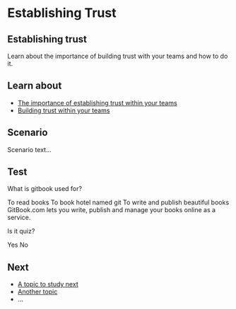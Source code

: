 # Establishing Trust
## Establishing trust

Learn about the importance of building trust with your teams and how to do it.



## Learn about

- [The importance of establishing trust within your teams](en/topics/understand-3-opsec/1-establishing-trust/3-1-learn.md)
- [Building trust within your teams](en/topics/understand-3-opsec/1-establishing-trust/3-2-learn.md)



## Scenario

Scenario text...


## Test

<quiz name="Gitbook Quiz">
    <question multiple>
        <p>What is gitbook used for?</p>
        <answer correct>To read books</answer>
        <answer>To book hotel named git</answer>
        <answer correct>To write and publish beautiful books</answer>
        <explanation>GitBook.com lets you write, publish and manage your books online as a service.</explanation>
    </question>
    <question>
        <p>Is it quiz?</p>
        <answer correct>Yes</answer>
        <answer>No</answer>
    </question>
</quiz>


## Next

 * [A topic to study next](en/topics/_topic/_unit/index.md)
 * [Another topic](en/topics/_topic/_unit/index.md)
 * ...


